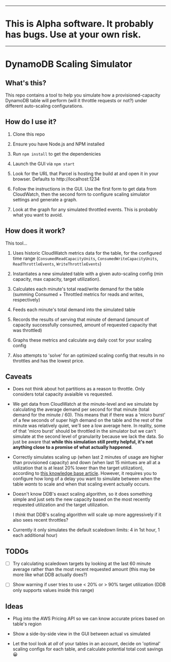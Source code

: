 
--------
# This is Alpha software. It probably has bugs. Use at your own risk.
--------

# DynamoDB Scaling Simulator

## What's this?
This repo contains a tool to help you simulate how a provisioned-capacity DynamoDB table will perform (will it throttle requests or not?) under different auto-scaling configurations.

## How do I use it?
1. Clone this repo

1. Ensure you have Node.js and NPM installed

1. Run `npm install` to get the dependenicies

1. Launch the GUI via `npm start`

1. Look for the URL that Parcel is hosting the build at and open it in your browser. Defaults to http://localhost:1234

1. Follow the instructions in the GUI. Use the first form to get data from CloudWatch, then the second form to configure scaling simulator settings and generate a graph.

1. Look at the graph for any simulated throttled events. This is probably what you want to avoid.

## How does it work?
This tool...
1. Uses historic CloudWatch metrics data for the table, for the configured time range (`ConsumedReadCapacityUnits`, `ConsumedWriteCapacityUnits`, `ReadThrottleEvents`,  `WriteThrottleEvents`)

2. Instantiates a new simulated table with a given auto-scaling config (min capacity, max capacity, target utilization).

3. Calculates each minute's total read/write demand for the table (summing Consumed + Throttled metrics for reads and writes, respectively)

4. Feeds each minute's total demand into the simulated table

5. Records the results of serving that minute of demand (amount of capacity successfully consumed, amount of requested capacity that was throttled)

6. Graphs these metrics and calculate avg daily cost for your scaling config

7. Also attempts to 'solve' for an optimized scaling config that results in no throttles and has the lowest price.


## Caveats
- Does not think about hot partitions as a reason to throttle. Only considers total capacity avaialble vs requested.

- We get data from CloudWatch at the minute-level and we simulate by calculating the average demand per second for that minute (total demand for the minute / 60). This means that if there was a 'micro burst' of a few seconds of super high demand on the table and the rest of the minute was relatively quiet, we'll see a low average here. In reality, some of that 'micro burst' should be throttled in the simulator but we can't simulate at the second level of granularity because we lack the data. So just be aware that **while this simulation still pretty helpful, it's not anything close to a promise of what actually happened**.

- Correctly simulates scaling up (when last 2 minutes of usage are higher than provisioned capacity) and down (when last 15 mintues are all at a utilization that is at least 20% lower than the target utilization), according to [this knowledge base article](https://aws.amazon.com/premiumsupport/knowledge-center/dynamodb-auto-scaling/). However, it requires you to configure how long of a delay you want to simulate between when the table _wants_ to scale and when that scaling event actually occurs.
  
- Doesn't know DDB's exact scaling algorithm, so it does something simple and just sets the new capacity based on the most recently requested utilization and the target utilization.  
        
    I _think_ that DDB's scaling algorithm will scale up more aggressively if it also sees recent throttles?

- Currently it only simulates the default scaledown limits: 4 in 1st hour, 1 each additional hour)

## TODOs
- [ ] Try calculating scaledown targets by looking at the last 60 minute average rather than the most recent requested amount (this may be more like what DDB actually does?)

- [ ] Show warning if user tries to use < 20% or > 90% target utilization (DDB only supports values inside this range)

## Ideas

- Plug into the AWS Pricing API so we can know accurate prices based on table's region

- Show a side-by-side view in the GUI between actual vs simulated

- Let the tool look at _all_ of your tables in an account, decide on 'optimal' scaling configs for each table, and calculate potential total cost savings 😀
